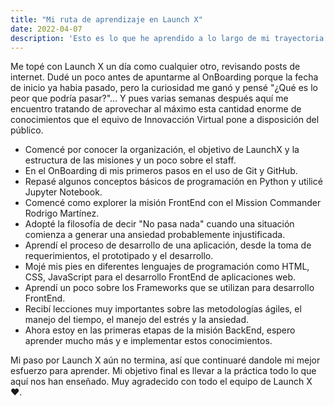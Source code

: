 ```yaml
---
title: "Mi ruta de aprendizaje en Launch X"
date: 2022-04-07
description: 'Esto es lo que he aprendido a lo largo de mi trayectoria en Launch X de Innovacción Virtual'
---
```


Me topé con Launch X un día como cualquier otro, revisando posts de internet. Dudé un poco antes de apuntarme al OnBoarding porque la fecha de inicio ya habia pasado, pero la curiosidad me ganó y pensé "¿Qué es lo peor que podría pasar?"... Y pues varias semanas después aquí me encuentro tratando de aprovechar al máximo esta cantidad enorme de conocimientos que el equivo de Innovacción Virtual pone a disposición del público.

- Comencé por conocer la organización, el objetivo de LaunchX y la estructura de las misiones y un poco sobre el staff.
- En el OnBoarding di mis primeros pasos en el uso de Git y GitHub.
- Repasé algunos conceptos básicos de programación en Python y utilicé Jupyter Notebook.
- Comencé como explorer la misión FrontEnd con el Mission Commander Rodrigo Martínez.
- Adopté la filosofía de decir "No pasa nada" cuando una situación comienza a generar una ansiedad probablemente injustificada.
- Aprendí el proceso de desarrollo de una aplicación, desde la toma de requerimientos, el prototipado y el desarrollo.
- Mojé mis pies en diferentes lenguajes de programación como HTML, CSS, JavaScript para el desarrollo FrontEnd de aplicaciones web.
- Aprendí un poco sobre los Frameworks que se utilizan para desarrollo FrontEnd.
- Recibí lecciones muy importantes sobre las metodologías ágiles, el manejo del tiempo, el manejo del estrés y la ansiedad.
- Ahora estoy en las primeras etapas de la misión BackEnd, espero aprender mucho más y e implementar estos conocimientos.

Mi paso por Launch X aún no termina, así que continuaré dandole mi mejor esfuerzo para aprender. Mi objetivo final es llevar a la práctica todo lo que aquí nos han enseñado. Muy agradecido con todo el equipo de Launch X :heart:.
